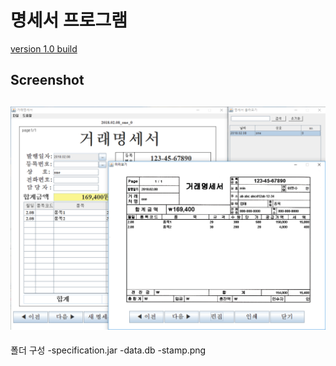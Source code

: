 명세서 프로그램
============
[version 1.0 build](https://github.com/emfprhs119/Specification/releases)

Screenshot
----------------
![capture](/capture.PNG)
----------------
폴더 구성
-specification.jar
-data.db
-stamp.png
